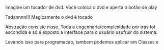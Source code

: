 Imagine um tocador de dvd. Você coloca o dvd e aperta o botão de play

Tadannnn!!! Magicamente o dvd é tocado

Abstração consiste nisso. Toda a engenharia/complexidade por trás foi escondida e só é exposto a interface para o usuário usufruir do sistema.

Levando isso para programacao, tambem podemos aplicar em Classes e 